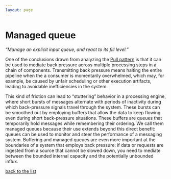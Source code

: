 ```yaml
---
layout: page
---
```

# Managed queue

_“Manage an explicit input queue, and react to its fill level.”_

One of the conclusions drawn from analyzing the [Pull pattern](pull.html) is that it can be
used to mediate back pressure across multiple processing steps in a chain of
components. Transmitting back pressure means halting the entire pipeline when
the a consumer is momentarily overwhelmed, which may, for example, be caused by
unfair scheduling or other execution artifacts, leading to avoidable
inefficiencies in the system.

This kind of friction can lead to “stuttering” behavior in a processing engine,
where short bursts of messages alternate with periods of inactivity during
which back-pressure signals travel through the system. These bursts can be
smoothed out by employing buffers that allow the data to keep flowing even
during short back-pressure situations. These buffers are queues that
temporarily hold messages while remembering their ordering. We call them
managed queues because their use extends beyond this direct benefit: queues can
be used to monitor and steer the performance of a messaging system. Buffering
and managed queues are even more important at the boundaries of a system that
employs back pressure: if data or requests are ingested from a source that
cannot be slowed down, you need to mediate between the bounded internal
capacity and the potentially unbounded influx.


[back to the list](../categories.html)
